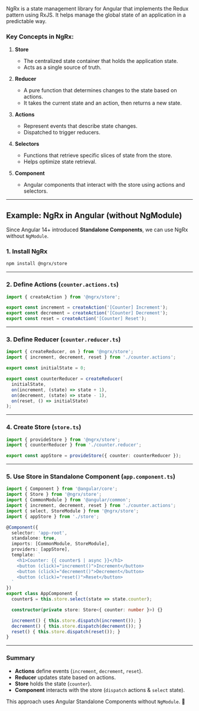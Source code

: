 NgRx is a state management library for Angular that implements the Redux pattern using RxJS. It helps manage the global state of an application in a predictable way.

### **Key Concepts in NgRx:**
1. **Store**  
   - The centralized state container that holds the application state.
   - Acts as a single source of truth.

2. **Reducer**  
   - A pure function that determines changes to the state based on actions.
   - It takes the current state and an action, then returns a new state.

3. **Actions**  
   - Represent events that describe state changes.
   - Dispatched to trigger reducers.

4. **Selectors**  
   - Functions that retrieve specific slices of state from the store.
   - Helps optimize state retrieval.

5. **Component**  
   - Angular components that interact with the store using actions and selectors.

---

## **Example: NgRx in Angular (without NgModule)**
Since Angular 14+ introduced **Standalone Components**, we can use NgRx without `NgModule`.  

### **1. Install NgRx**
```sh
npm install @ngrx/store
```

---

### **2. Define Actions (`counter.actions.ts`)**
```ts
import { createAction } from '@ngrx/store';

export const increment = createAction('[Counter] Increment');
export const decrement = createAction('[Counter] Decrement');
export const reset = createAction('[Counter] Reset');
```

---

### **3. Define Reducer (`counter.reducer.ts`)**
```ts
import { createReducer, on } from '@ngrx/store';
import { increment, decrement, reset } from './counter.actions';

export const initialState = 0;

export const counterReducer = createReducer(
  initialState,
  on(increment, (state) => state + 1),
  on(decrement, (state) => state - 1),
  on(reset, () => initialState)
);
```

---

### **4. Create Store (`store.ts`)**
```ts
import { provideStore } from '@ngrx/store';
import { counterReducer } from './counter.reducer';

export const appStore = provideStore({ counter: counterReducer });
```

---

### **5. Use Store in Standalone Component (`app.component.ts`)**
```ts
import { Component } from '@angular/core';
import { Store } from '@ngrx/store';
import { CommonModule } from '@angular/common';
import { increment, decrement, reset } from './counter.actions';
import { select, StoreModule } from '@ngrx/store';
import { appStore } from './store';

@Component({
  selector: 'app-root',
  standalone: true,
  imports: [CommonModule, StoreModule],
  providers: [appStore],
  template: `
    <h1>Counter: {{ counter$ | async }}</h1>
    <button (click)="increment()">Increment</button>
    <button (click)="decrement()">Decrement</button>
    <button (click)="reset()">Reset</button>
  `
})
export class AppComponent {
  counter$ = this.store.select(state => state.counter);

  constructor(private store: Store<{ counter: number }>) {}

  increment() { this.store.dispatch(increment()); }
  decrement() { this.store.dispatch(decrement()); }
  reset() { this.store.dispatch(reset()); }
}
```

---

### **Summary**
- **Actions** define events (`increment`, `decrement`, `reset`).
- **Reducer** updates state based on actions.
- **Store** holds the state (`counter`).
- **Component** interacts with the store (`dispatch` actions & `select` state).

This approach uses Angular Standalone Components without `NgModule`. 🚀